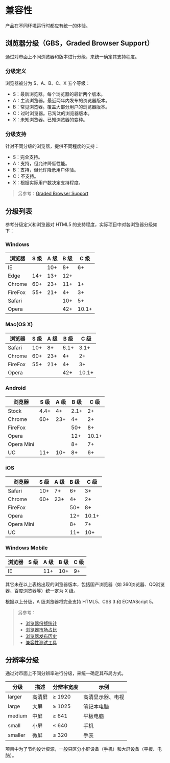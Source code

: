 # 兼容性
产品在不同环境运行时都应有统一的体验。

## 浏览器分级（GBS，Graded Browser Support）
通过对市面上不同浏览器和版本进行分级，来统一确定其支持程度。

### 分级定义
浏览器被分为 S、A、B、C、X 五个等级：
- S：最新浏览器。每个浏览器的最新两个版本。
- A：主流浏览器。最近两年内发布的浏览器版本。
- B：常见浏览器。覆盖大部分用户的浏览器版本。
- C：过时浏览器。已淘汰的浏览器版本。
- X：未知浏览器。已知浏览器的变种。

### 分级支持
针对不同分级的浏览器，提供不同程度的支持：
- S：完全支持。
- A：支持，但允许降低性能。
- B：支持，但允许降低用户体验。
- C：不支持。
- X：根据实际用户数决定支持程度。

> 另参考：[Graded Browser Support](https://github.com/yui/yui3/wiki/Graded-Browser-Support)

## 分级列表
参考分级定义和浏览器对 HTML5 的支持程度，实际项目中对各浏览器分级如下：

### Windows
浏览器     | S 级 | A 级 | B 级 | C 级 
----------|------|------|------|------
IE        |      | 10+  | 8+   | 6+
Edge      | 14+  | 13+  | 12+  | 
Chrome    | 60+  | 23+  | 11+  | 1+
FireFox   | 55+  | 21+  | 4+   | 3+
Safari    |      |      | 10+  | 5+
Opera     |      |      | 42+  | 10.1+

### Mac(OS X)
浏览器     | S 级 | A 级 | B 级 | C 级 
----------|------|------|------|------
Safari    | 10+  | 8+   | 6.1+ | 3.1+
Chrome    | 60+  | 23+  | 4+   | 2+
FireFox   | 55+  | 21+  | 4+   | 3+
Opera     |      |      | 42+  | 10.1+

### Android
浏览器     | S 级 | A 级 | B 级 | C 级 
----------|------|------|------|------
Stock     | 4.4+ | 4+   | 2.1+ | 2+
Chrome    | 60+  | 23+  | 4+   | 2+
FireFox   |      |      | 50+  | 8+
Opera     |      |      | 12+  | 10.1+
Opera Mini|      |      | 8+   | 7+
UC        | 11+  | 10+  | 8+   | 6+

### iOS
浏览器     | S 级 | A 级 | B 级 | C 级 
----------|------|------|------|------
Safari    | 10+  | 7+   | 6+   | 3+
Chrome    | 60+  | 23+  | 4+   | 2+
FireFox   |      |      | 50+  | 8+
Opera     |      |      | 12+  | 10.1+
Opera Mini|      |      | 8+   | 7+
UC        |      |      | 11+  | 10+

### Windows Mobile
浏览器     | S 级 | A 级 | B 级 | C 级 
----------|------|------|------|------
IE        |      | 11+  | 10+  | 9+

其它未在以上表格出现的浏览器版本，包括国产浏览器（如 360浏览器、QQ浏览器、百度浏览器等）统一定为 X 级。

根据以上分级，A 级浏览器将完全支持 HTML5、CSS 3 和 ECMAScript 5。

> 另参考：
> - [浏览器份额统计](http://www.netmarketshare.com/)
> - [浏览器市场占比](http://caniuse.com/usage-table)
> - [浏览器发布历史](https://en.wikipedia.org/wiki/Timeline_of_web_browsers)
> - [兼容性测试工具](https://browsershots.org/)

## 分辨率分级
通过对市面上不同分辨率进行分级，来统一确定其布局方式。

分级     | 描述    | 分辨率宽度  | 示例
---------|--------|------------|--------------------------
larger   | 高清屏  | ≥ 1920     | 高清显示器、电视
large    | 大屏    | ≥ 1025     | 笔记本电脑
medium   | 中屏    | ≥ 641      | 平板电脑
small    | 小屏    | ≤ 640      | 手机 
smaller  | 微屏    | ≤ 320      | 手表

项目中为了节约设计资源，一般只区分小屏设备（手机）和大屏设备（平板、电脑）。

